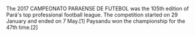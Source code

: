 The 2017 CAMPEONATO PARAENSE DE FUTEBOL was the 105th edition of Pará's top professional football league. The competition started on 29 January and ended on 7 May.[1] Paysandu won the championship for the 47th time.[2]
